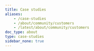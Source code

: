 ```yaml
---
title: Case studies
aliases:
    - /case-studies
    - /about/community/customers
    - /latest/about/community/customers
doc_type: about
type: case-studies
sidebar_none: true
---
```


[comment]: <> (To add yourself as an Istio user, please see https://github.com/istio/istio.io/blob/master/CONTRIBUTING.md.)
